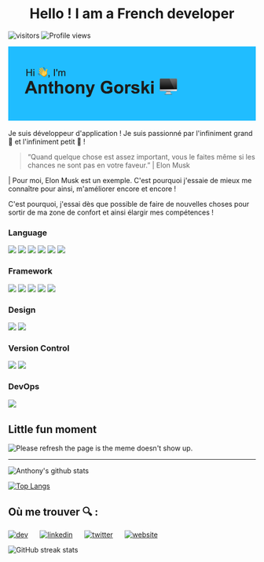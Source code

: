 <h1 style="text-align: center">Hello ! I am a French developer</h1>

![visitors](https://visitor-badge.glitch.me/badge?page_id=GorskiAnthony)
![Profile views](https://gpvc.arturio.dev/GorskiAnthony)

<img src="https://raw.githubusercontent.com/GorskiAnthony/GorskiAnthony/master/gh-banner.png" alt="banner">

Je suis développeur d'application ! Je suis passionné par l'infiniment grand 🌌 et l'infiniment petit 🐜 !

> “Quand quelque chose est assez important, vous le faites même si les chances ne sont pas en votre faveur.” | Elon Musk

| Pour moi, Elon Musk est un exemple. C'est pourquoi j'essaie de mieux me connaître pour ainsi, m'améliorer encore et encore !

C'est pourquoi, j'essai dès que possible de faire de nouvelles choses pour sortir de ma zone de confort et ainsi élargir mes compétences !

### Language

<p>
<img src="https://img.shields.io/badge/node.js%20-%2343853D.svg?&style=for-the-badge&logo=node.js&logoColor=white"/>
<img src="https://img.shields.io/badge/javascript%20-%23323330.svg?&style=for-the-badge&logo=javascript&logoColor=%23F7DF1E"/>
<img src="https://img.shields.io/badge/html5%20-%23E34F26.svg?&style=for-the-badge&logo=html5&logoColor=white"/>
<img src="https://img.shields.io/badge/css3%20-%231572B6.svg?&style=for-the-badge&logo=css3&logoColor=white"/>
<img src="https://img.shields.io/badge/php-%23777BB4.svg?&style=for-the-badge&logo=php&logoColor=white"/>
<img src="https://img.shields.io/badge/markdown-%23000000.svg?&style=for-the-badge&logo=markdown&logoColor=white"/>
</p>

### Framework

<p>
<img src="https://img.shields.io/badge/express.js%20-%23404d59.svg?&style=for-the-badge"/>
<img src="https://img.shields.io/badge/react%20-%2320232a.svg?&style=for-the-badge&logo=react&logoColor=%2361DAFB"/>
<img src="https://img.shields.io/badge/tailwindcss%20-%2338B2AC.svg?&style=for-the-badge&logo=tailwind-css&logoColor=white"/>
<img src="https://img.shields.io/badge/bootstrap%20-%23563D7C.svg?&style=for-the-badge&logo=bootstrap&logoColor=white"/>
<img src="https://img.shields.io/badge/jquery%20-%230769AD.svg?&style=for-the-badge&logo=jquery&logoColor=white"/>
</p>

### Design

<p>
<img src="https://img.shields.io/badge/adobe%20xd%20-%23FF26BE.svg?&style=for-the-badge&logo=adobe%20xd&logoColor=white"/>
<img src="https://img.shields.io/badge/figma%20-%23F24E1E.svg?&style=for-the-badge&logo=figma&logoColor=white"/>
</p>

### Version Control

<p>
<img src="https://img.shields.io/badge/git%20-%23F05033.svg?&style=for-the-badge&logo=git&logoColor=white"/>
<img src="https://img.shields.io/badge/github%20-%23121011.svg?&style=for-the-badge&logo=github&logoColor=white"/>
</p>

### DevOps

<p>
	<img src="https://img.shields.io/badge/docker%20-%230db7ed.svg?&style=for-the-badge&logo=docker&logoColor=white"/>
</p>

## Little fun moment

<img src='https://random-memer.herokuapp.com/' title="Meme" alt="Please refresh the page is the meme doesn't show up.">

---

![Anthony's github stats](https://github-readme-stats.vercel.app/api?username=GorskiAnthony&show_icons=true)

[![Top Langs](https://github-readme-stats.vercel.app/api/top-langs/?username=GorskiAnthony)](https://github.com/GorskiAnthony/github-readme-stats)

## Où me trouver 🔍 :

<span style="padding-right: 20px">[<img src='https://cdn.jsdelivr.net/npm/simple-icons@3.0.1/icons/dev-dot-to.svg' alt='dev' height='40'>](https://dev.to/https://dev.to/gorskianthony)</span>
<span style="padding-right: 20px">
[<img src='https://cdn.jsdelivr.net/npm/simple-icons@3.0.1/icons/linkedin.svg' alt='linkedin' height='40'>](https://www.linkedin.com/in/https://www.linkedin.com/in/anthony-gorski//)</span>
<span style="padding-right: 20px">
[<img src='https://cdn.jsdelivr.net/npm/simple-icons@3.0.1/icons/twitter.svg' alt='twitter' height='40'>](https://twitter.com/https://twitter.com/Gorski_anthony)</span>
[<img src='https://cdn.jsdelivr.net/npm/simple-icons@3.0.1/icons/icloud.svg' alt='website' height='40'>](http://www.agorski.fr/)

![GitHub streak stats](https://github-readme-streak-stats.herokuapp.com/?user=GorskiAnthony)
